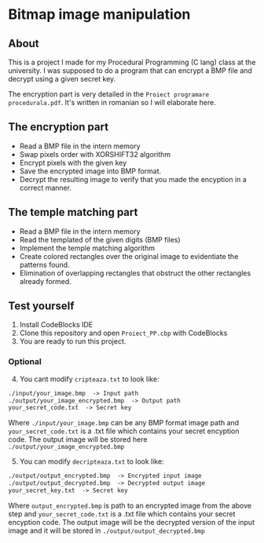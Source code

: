 # Bitmap image manipulation

## About

This is a project I made for my Procedural Programming (C lang) class at the university.
I was supposed to do a program that can encrypt a BMP file and decrypt using a given secret key.

The encryption part is very detailed in the `Proiect programare procedurala.pdf`. It's written in romanian so I will elaborate here.

## The encryption part

- Read a BMP file in the intern memory
- Swap pixels order with XORSHIFT32 algorithm
- Encrypt pixels with the given key
- Save the encrypted image into BMP format.
- Decrypt the resulting image to verify that you made the encyption in a correct manner.

## The temple matching part

- Read a BMP file in the intern memory
- Read the templated of the given digits (BMP files)
- Implement the temple matching algorithm
- Create colored rectangles over the original image to evidentiate the patterns found.
- Elimination of overlapping rectangles that obstruct the other rectangles already formed.

## Test yourself

1. Install CodeBlocks IDE
2. Clone this repository and open `Proiect_PP.cbp` with CodeBlocks
3. You are ready to run this project.

### Optional 

4. You cant modify `cripteaza.txt` to look like: 

```txt
./input/your_image.bmp  -> Input path
./output/your_image_encrypted.bmp  -> Output path
your_secret_code.txt  -> Secret key
```

Where `./input/your_image.bmp` can be any BMP format image path and `your_secret_code.txt` is a .txt file which contains your secret encyption code.
The output image will be stored here `./output/your_image_encrypted.bmp`

5. You can modify `decripteaza.txt` to look like:

```txt
./output/output_encrypted.bmp  -> Encrypted input image
./output/output_decrypted.bmp  -> Decrypted output image
your_secret_key.txt  -> Secret key
```

Where `output_encrypted.bmp` is path to an encrypted image from the above step and `your_secret_code.txt` is a .txt file which contains your secret encyption code.
The output image will be the decrypted version of the input image and it will be stored in `./output/output_decrypted.bmp`